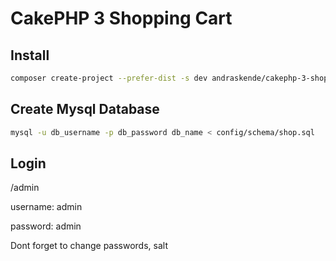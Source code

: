 # CakePHP 3 Shopping Cart

## Install

```bash
composer create-project --prefer-dist -s dev andraskende/cakephp-3-shopping-cart myapp
```

## Create Mysql Database

```bash
mysql -u db_username -p db_password db_name < config/schema/shop.sql
```

## Login

/admin

username: admin

password: admin

Dont forget to change passwords, salt